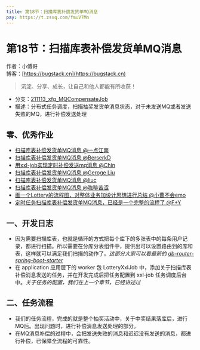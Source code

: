 ```yaml
---
title: 第18节：扫描库表补偿发货单MQ消息
pay: https://t.zsxq.com/fmuV7Mn
---
```


# 第18节：扫描库表补偿发货单MQ消息

作者：小傅哥
<br/>博客：[https://bugstack.cn](https://bugstack.cn)

>沉淀、分享、成长，让自己和他人都能有所收获！

- 分支：[211113_xfg_MQCompensateJob](https://gitcode.net/KnowledgePlanet/Lottery/-/tree/211113_xfg_MQCompensateJobb) 
- 描述：分布式任务调度，扫描抽奖发货单消息状态，对于未发送MQ或者发送失败的MQ，进行补偿发送处理

## 零、优秀作业

- [扫描库表补偿发货单MQ消息 @一点江南](https://t.zsxq.com/06vbai6qv)
- [扫描库表补偿发货单MQ消息 @BerserkD](https://t.zsxq.com/06fAIEE2R)
- [用xxl-job实现定时补偿发送mq消息 @Chin](https://t.zsxq.com/06rvFQnYN)
- [扫描库表补偿发货单MQ消息 @Geroge Liu](https://t.zsxq.com/06ju3JeuF)
- [扫描库表补偿发货单MQ消息 @liuc](https://t.zsxq.com/06RNNzFUN)
- [扫描库表补偿发货单MQ消息 @咖啡苦涩](https://t.zsxq.com/0c9bNriyF)
- [画一个Lottery的流程图，对整体业务加设计思想进行总结 @小曹不会emo](https://t.zsxq.com/0dJBkauPz)
- [定时任务扫描库表补偿发货单MQ消息，已经是一个完整的流程了 @F+Y](https://t.zsxq.com/107KSNr83)

## 一、开发日志

- 因为需要扫描库表，也就是循环的方式把每个库下的多张表中的每条用户记录，都进行扫描。所以需要在分库分表组件中，提供出可以设置路由到的库和表，这样就可以满足我们扫描的动作了。*这部分大家可以看最新的 [db-router-spring-boot-starter](https://gitcode.net/KnowledgePlanet/db-router-spring-boot-starter)*
- 在 application 应用层下的 worker 包 LotteryXxlJob 中，添加关于扫描库表补偿消息发送的任务，并在开发完成后把任务配置到 xxl-job 任务调度后台中。*关于任务的配置，我们在上一个章节，已经讲述过*

## 二、任务流程

<!-- ![](/images/article/project/lottery/Part-2/18-01.png) -->

- 我们的任务流程，完成的就是整个抽奖活动中，关于中奖结果落库后，进行MQ后。出现问题时，进行补偿消息发送处理的部分。
- 在MQ消息补偿的过程中，会把发送失败的消息和迟迟没有发送的消息，都进行补偿，已保障全流程的可靠性。

